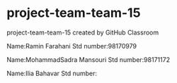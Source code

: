 # project-team-team-15
project-team-team-15 created by GitHub Classroom


Name:Ramin Farahani
Std number:98170979

Name:MohammadSadra Mansouri
Std number:98171172

Name:Ilia Bahavar
Std number:
